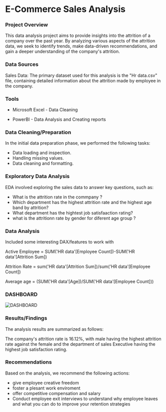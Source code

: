 # E-Commerce Sales Analysis

### Project Overview
This data analysis project aims to provide insights into the attrition of a company over the past year. By analyzing various aspects of the attrition data, we seek to identify trends, make data-driven recommendations, and gain a deeper understanding of the company's attrition.


### Data Sources
Sales Data: The primary dataset used for this analysis is the "Hr data.csv" file, containing detailed information about the attrition made by employee in the company.

### Tools
- Microsoft Excel - Data Cleaning
  
- PowerBI - Data Analysis and Creating reports

### Data Cleaning/Preparation

In the initial data preparation phase, we performed the following tasks:

- Data loading and inspection.
- Handling missing values.
- Data cleaning and formatting.
  
### Exploratory Data Analysis
EDA involved exploring the sales data to answer key questions, such as:

- What is the attrition rate in the commpany ?
- Which department has the highest attrition rate and the highest  age band by attrition?
- What department has the hightest job satisfaaction rating?
- what is the attritionn rate by gender for diferent age group ?
  
### Data Analysis
Included some interesting DAX/features  to work with


Active Employee = SUM('HR data'[Employee Count])-SUM('HR data'[Attrition Sum])

Attrition Rate = sum('HR data'[Attrition Sum])/sum('HR data'[Employee Count])

Average age = (SUM('HR data'[Age])/SUM('HR data'[Employee Count]))


### DASHBOARD

![DASHBOARD](https://github.com/Lexies799/HR-Analystics-Dashboard-Power-bi/commit/049e829f41ff7641ad6677208c0c82ed508a95f6)




### Results/Findings
The analysis results are summarized as follows:

The company's attrition rate is 16.12%, with male having the highest attrition rate against the female  and the department of sales Executive having the highest job satisfaction rating.


### Recommendations
Based on the analysis, we recommend the following actions:


- give employee creative freedom
- foster a plesant work enviroment
- offer competitive compensation and salary
- Conduct employee exit interviews to understand why employee leaves and what you can do to improve your retention strategies

